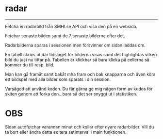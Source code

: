 # radar

----------
Fetcha en radarbild från SMHI.se API och visa den på en websida.

Fetchar senaste bilden samt de 7 senaste bilderna efter det.

Radarbilderna sparas i sessionen men försvinner om sidan laddas om.

En tabell skrivs ut där tidslaget för bilderna visas samt det highlightas vilken bild du just nu tittar på. Tabellen är klickbar så bara klicka på cellerna så kommer du till resp. bild.

Man kan gå framåt samt bakåt mha fram och bak knapparna och även köra ett bildspel med alla bilder som sparats i din session.

Varsågod att använd koden. Du får gärna ge mig någon form av kudos för skiten genom att forka den...bara så det ser snyggt ut i statistiken.

# OBS
Sidan autofetchar varannan minut och kollar efter nyare radarbilder. Vill du ta bort eller ändra detta editera setInterval i main funktionen.
